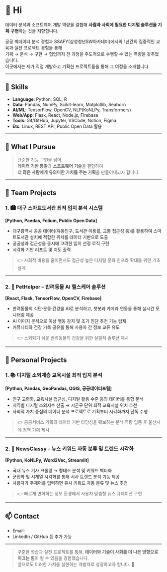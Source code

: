 # 👋 Hi  
데이터 분석과 소프트웨어 개발 역량을 결합해 **사람과 사회에 필요한 디지털 솔루션을 기획·구현**하는 것을 지향합니다.

공공 빅데이터 분석 경험과 SSAFY(삼성청년SW아카데미)에서의 1년간의 집중적인 교육과 실전 프로젝트 경험을 통해  
기획 → 분석 → 구현 → 협업까지 전 과정을 주도적으로 수행할 수 있는 역량을 갖추었습니다.  
이곳에서는 제가 직접 개발하고 기획한 프로젝트들을 통해 그 여정을 소개합니다.

---

## 🔧 Skills

- **Language**: Python, SQL, R
- **Data**: Pandas, NumPy, Scikit-learn, Matplotlib, Seaborn
- **AI/ML**: TensorFlow, OpenCV, NLP(KoNLPy, Transformers)
- **Web/App**: Flask, React, Node.js, Firebase
- **Tools**: Git/GitHub, Jupyter, VSCode, Notion, Figma
- **Etc**: Linux, REST API, Public Open Data 활용

---

## 🧠 What I Pursue

> 단순한 기능 구현을 넘어,  
> **데이터 기반 통찰**과 **소프트웨어 기술**을 결합하여  
> **더 많은 사람에게 유의미한 가치를 주는 기획**을 만들어내고자 합니다.

---

## 🧩 Team Projects

### 1. 🏙️ 대구 스마트도서관 최적 입지 분석 시스템
**[Python, Pandas, Folium, Public Open Data]**

- 대구광역시 공공 데이터(유동인구, 도서관 이용률, 교통 접근성 등)를 활용하여 스마트도서관 설치에 적합한 위치를 데이터 기반으로 도출
- 공공성과 접근성을 동시에 고려한 입지 선정 로직 구현
- 시각화 기반 리포트 및 지도 출력

> 👉 사회적 비용을 줄이면서도 접근성 높은 디지털 문화 인프라 확대를 위한 기초 설계

---

### 2. 🐶 PetHelper – 반려동물 AI 헬스케어 솔루션  
**[React, Flask, TensorFlow, OpenCV, Firebase]**

- 반려동물의 식단·운동·건강을 AI로 분석하고, 챗봇과 카메라 연동을 통해 실시간 모니터링 제공
- AI 이미지 분석으로 이상 행동 감지 및 조기 진단 추천 기능 탑재
- 커뮤니티와 건강 기록 공유를 통해 사용자 간 정보 교류 유도

> 👉 소외되기 쉬운 반려동물의 건강을 위한 실질적 솔루션 제시

---

## 👤 Personal Projects

### 1. 📚 디지털 소외계층 교육시설 최적 입지 분석  
**[Python, Pandas, GeoPandas, QGIS, 공공데이터포털]**

- 인구 고령화, 교육시설 접근성, 디지털 활용 수준 등의 데이터를 통합 분석
- 지역별 디지털 소외지수 산출 → 시군구 단위 최적 교육시설 위치 추천
- 사회적 가치 중심의 데이터 분석 프로젝트로 기획부터 시각화까지 단독 수행

> 👉 공공서비스 기획의 데이터 기반 타당성을 확보하는 분석 역량 입증 후 울산시에 정책 기획 제시

---

### 2. 📰 NewsClassy – 뉴스 키워드 자동 분류 및 트렌드 시각화  
**[Python, KoNLPy, Word2Vec, Streamlit]**

- 국내 뉴스 기사 크롤링 → 형태소 분석 및 키워드 벡터화
- 군집화 및 시계열 시각화를 통해 시사 트렌드 분석 기능 제공
- 사용자가 주제어를 입력하면 유사 키워드 자동 분류 및 뉴스 추천

> 👉 빠르게 변화하는 정보 환경에서 사용자 맞춤형 뉴스 큐레이션 구현

---

## 📫 Contact

- Email:
- LinkedIn / GitHub 등 추가 가능

---

> 꾸준한 학습과 실전 프로젝트를 통해, **데이터와 기술이 사회를 더 나은 방향으로 이끄는 힘**이 될 수 있음을 경험했습니다.  
> 앞으로도 이러한 가치를 실현하는 개발자로 성장하고자 합니다. 🙌
